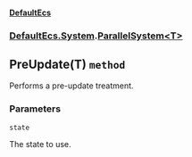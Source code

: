 #### [DefaultEcs](./DefaultEcs.md 'DefaultEcs')
### [DefaultEcs.System](./DefaultEcs.md#DefaultEcs-System 'DefaultEcs.System').[ParallelSystem&lt;T&gt;](./DefaultEcs-System-ParallelSystem-T-.md 'DefaultEcs.System.ParallelSystem&lt;T&gt;')
## PreUpdate(T) `method`
Performs a pre-update treatment.
### Parameters

<a name='DefaultEcs-System-ParallelSystem-T--PreUpdate(T)-state'></a>
`state`

The state to use.

